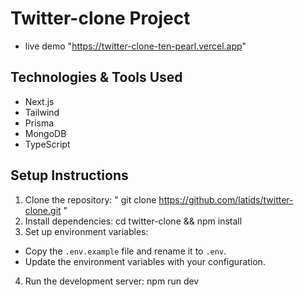 # Twitter-clone Project

- live demo "https://twitter-clone-ten-pearl.vercel.app"

## Technologies & Tools Used
- Next.js
- Tailwind
- Prisma
- MongoDB
- TypeScript

## Setup Instructions

1. Clone the repository: " git clone https://github.com/latids/twitter-clone.git "
2. Install dependencies: cd twitter-clone && npm install 
3. Set up environment variables:
 - Copy the `.env.example` file and rename it to `.env`.
 - Update the environment variables with your configuration.

4. Run the development server: npm run dev
